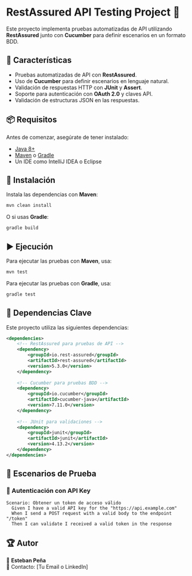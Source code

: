 # RestAssured API Testing Project 🚀

Este proyecto implementa pruebas automatizadas de API utilizando **RestAssured** junto con **Cucumber** para definir escenarios en un formato BDD.

## 📌 Características
- Pruebas automatizadas de API con **RestAssured**.
- Uso de **Cucumber** para definir escenarios en lenguaje natural.
- Validación de respuestas HTTP con **JUnit** y **Assert**.
- Soporte para autenticación con **OAuth 2.0** y claves API.
- Validación de estructuras JSON en las respuestas.

## 📦 Requisitos
Antes de comenzar, asegúrate de tener instalado:
- [Java 8+](https://www.oracle.com/java/technologies/javase-jdk11-downloads.html)
- [Maven](https://maven.apache.org/download.cgi) o [Gradle](https://gradle.org/install/)
- Un IDE como IntelliJ IDEA o Eclipse

## 🚀 Instalación
Instala las dependencias con **Maven**:
```sh
mvn clean install
```
O si usas **Gradle**:
```sh
gradle build
```

## ▶️ Ejecución
Para ejecutar las pruebas con **Maven**, usa:
```sh
mvn test
```
Para ejecutar las pruebas con **Gradle**, usa:
```sh
gradle test
```

## 📌 Dependencias Clave
Este proyecto utiliza las siguientes dependencias:
```xml
<dependencies>
    <!-- RestAssured para pruebas de API -->
    <dependency>
        <groupId>io.rest-assured</groupId>
        <artifactId>rest-assured</artifactId>
        <version>5.3.0</version>
    </dependency>
    
    <!-- Cucumber para pruebas BDD -->
    <dependency>
        <groupId>io.cucumber</groupId>
        <artifactId>cucumber-java</artifactId>
        <version>7.11.0</version>
    </dependency>
    
    <!-- JUnit para validaciones -->
    <dependency>
        <groupId>junit</groupId>
        <artifactId>junit</artifactId>
        <version>4.13.2</version>
    </dependency>
</dependencies>
```

## 📜 Escenarios de Prueba
### 📍 Autenticación con API Key
```gherkin
Scenario: Obtener un token de acceso válido
  Given I have a valid API key for the "https://api.example.com"
  When I send a POST request with a valid body to the endpoint "/token"
  Then I can validate I received a valid token in the response
```

## 🏆 Autor
👤 **Esteban Peña**  
📧 Contacto: [Tu Email o LinkedIn]